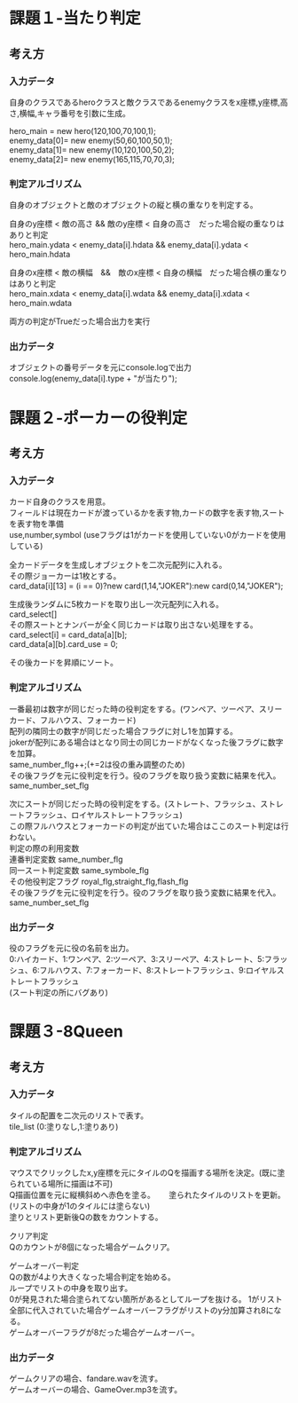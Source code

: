 課題１-当たり判定
====
## 考え方
### 入力データ  
自身のクラスであるheroクラスと敵クラスであるenemyクラスをx座標,y座標,高さ,横幅,キャラ番号を引数に生成。    
  
hero_main = new hero(120,100,70,100,1);  
enemy_data[0]= new enemy(50,60,100,50,1);  
enemy_data[1]= new enemy(10,120,100,50,2);  
enemy_data[2]= new enemy(165,115,70,70,3);  
  
### 判定アルゴリズム  
自身のオブジェクトと敵のオブジェクトの縦と横の重なりを判定する。  
  
自身のy座標 < 敵の高さ && 敵のy座標 < 自身の高さ　だった場合縦の重なりはありと判定  
hero_main.ydata < enemy_data[i].hdata && enemy_data[i].ydata < hero_main.hdata  
  
自身のx座標 < 敵の横幅　&&　敵のx座標 < 自身の横幅　だった場合横の重なりはありと判定  
hero_main.xdata < enemy_data[i].wdata && enemy_data[i].xdata < hero_main.wdata  
  
両方の判定がTrueだった場合出力を実行  
  
### 出力データ  
オブジェクトの番号データを元にconsole.logで出力  
console.log(enemy_data[i].type + "が当たり");  
  
  
  
  
課題２-ポーカーの役判定
====
## 考え方  
### 入力データ  
カード自身のクラスを用意。  
フィールドは現在カードが渡っているかを表す物,カードの数字を表す物,スートを表す物を準備  
use,number,symbol  (useフラグは1がカードを使用していない0がカードを使用している)
  
全カードデータを生成しオブジェクトを二次元配列に入れる。  
その際ジョーカーは1枚とする。  
card_data[i][13] = (i == 0)?new card(1,14,"JOKER"):new card(0,14,"JOKER");  
  
生成後ランダムに5枚カードを取り出し一次元配列に入れる。  
card_select[]  
その際スートとナンバーが全く同じカードは取り出さない処理をする。  
card_select[i] = card_data[a][b];  
card_data[a][b].card_use = 0;  
  
その後カードを昇順にソート。
  
### 判定アルゴリズム  
一番最初は数字が同じだった時の役判定をする。(ワンペア、ツーペア、スリーカード、フルハウス、フォーカード)  
配列の隣同士の数字が同じだった場合フラグに対し1を加算する。  
jokerが配列にある場合はとなり同士の同じカードがなくなった後フラグに数字を加算。  
same_number_flg++;(+=2は役の重み調整のため)  
その後フラグを元に役判定を行う。役のフラグを取り扱う変数に結果を代入。  
same_number_set_flg  
  
次にスートが同じだった時の役判定をする。(ストレート、フラッシュ、ストレートフラッシュ、ロイヤルストレートフラッシュ)  
この際フルハウスとフォーカードの判定が出ていた場合はここのスート判定は行わない。  
判定の際の利用変数  
連番判定変数 same_number_flg  
同一スート判定変数 same_symbole_flg  
その他役判定フラグ royal_flg,straight_flg,flash_flg  
その後フラグを元に役判定を行う。役のフラグを取り扱う変数に結果を代入。  
same_number_set_flg  
  
### 出力データ 
役のフラグを元に役の名前を出力。  
0:ハイカード、1:ワンペア、2:ツーペア、3:スリーペア、4:ストレート、5:フラッシュ、6:フルハウス、7:フォーカード、8:ストレートフラッシュ、9:ロイヤルストレートフラッシュ  
(スート判定の所にバグあり)
  
  
  
  
  
課題３-8Queen
====
## 考え方
### 入力データ  
タイルの配置を二次元のリストで表す。  
tile_list (0:塗りなし,1:塗りあり)
  
### 判定アルゴリズム 
マウスでクリックしたx,y座標を元にタイルのQを描画する場所を決定。(既に塗られている場所に描画は不可)  
Q描画位置を元に縦横斜めへ赤色を塗る。　　
塗られたタイルのリストを更新。(リストの中身が1のタイルには塗らない)  
塗りとリスト更新後Qの数をカウントする。  
  
クリア判定  
Qのカウントが8個になった場合ゲームクリア。  
  
ゲームオーバー判定  
Qの数が4より大きくなった場合判定を始める。  
ループでリストの中身を取り出す。  
0が発見された場合塗られてない箇所があるとしてループを抜ける。
1がリスト全部に代入されていた場合ゲームオーバーフラグがリストのy分加算され8になる。  
ゲームオーバーフラグが8だった場合ゲームオーバー。  

### 出力データ 
ゲームクリアの場合、fandare.wavを流す。  
ゲームオーバーの場合、GameOver.mp3を流す。
